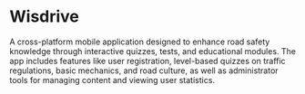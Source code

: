# Wisdrive
A cross-platform mobile application designed to enhance road safety knowledge through interactive quizzes, tests, and educational modules. The app includes features like user registration, level-based quizzes on traffic regulations, basic mechanics, and road culture, as well as administrator tools for managing content and viewing user statistics. 
